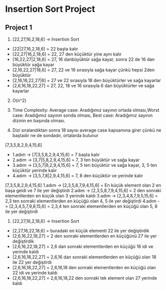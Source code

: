 # Insertion Sort Project
## Project 1

1) [22,27,16,2,18,6] -> Insertion Sort
- [22|27,16,2,18,6] = 22 başta kalır
- [22,27|16,2,18,6] = 22, 27 den küçüktür yine aynı kalır
- [16,22,27|2,18,6] = 27, 16 danbüyüktür sağa kayar, sonra 22 de 16 dan büyüktür sağa kayar
- [2,16,22,27|18,6] = 27, 22 ve 16 sırasıyla sağa kayar çünkü hepsi 2den büyüktür
- [2,16,18,22,27|6] = 27 ve 22 sırasıyla 18 den büyüktürler ve sağa kayarlar 
- [2,6,16,18,22,27] = 27, 22, 18 ve 16 sırasıyla 6 dan büyüktürler ve sağa kayarlar 

2) O(n^2) 

3) Time Complexity: Average case: Aradığımız sayının ortada olması,Worst case: Aradığımız sayının sonda olması, Best case: Aradığımız sayının dizinin en başında olması.

4) Dizi sıralandıktan sonra 18 sayısı average case kapsamına girer çünkü ne baştadır ne de sondadır, ortalarda bulunur

[7,3,5,8,2,9,4,15,6]
- 1.adım -> [7|3,5,8,2,9,4,15,6] = 7 başta kalır
- 2.adım -> [3,7|5,8,2,9,4,15,6] = 7, 3 ten büyüktür ve sağa kayar
- 3.adım -> [3,5,7|8,2,9,4,15,6] = 7, 5 ten büyüktür ve sağa kayar, 3, 5 ten küçüktür yerinde kalır
- 4.adım -> [3,5,7,8|2,9,4,15,6] = 7, 8 den küçüktür ve yerinde kalır













[7,3,5,8,2,9,4,15,6]
1.adım -> [2,3,5,8,7,9,4,15,6] = En küçük element olan 2 en başa geldi ve 7 ile yer değiştirdi
2.adım -> [2,3,5,8,7,9,4,15,6] = 2 den sonraki elementlerden en küçük olan 3 yerinde kaldı
3.adım -> [2,3,4,8,7,9,5,15,6] = 2,3 ten sonraki elementlerden en küçüğü olan 4, 5 ile yer değiştirdi
4.adım -> [2,3,4,5,7,9,8,15,6] = 2,3,4 ten sonraki elementlerden en küçüğü olan 5, 8 ile yer değiştirdi











1) [22,27,16,2,18,6] -> Insertion Sort
- [2,27,16,22,18,6] = buradaki en küçük elementi 22 ile yer değiştirdik
- [2,6,16,22,18,27] = 2 den sonraki elementlerden en küçüğünü 27 ile yer değiştirdik
- [2,6,16,22,18,27] = 2,6 dan sonraki elementlerden en küçüğü 16 idi ve yerinde kaldı
- [2,6,16,18,22,27] = 2,6,16 dan sonraki elementlerden en küçüğü olan 18 ile 22 yer değiştirdi
- [2,6,16,18,22,27] = 2,6,16,18 den sonraki elementlerden en küçüğü olan 22 idi ve yerinde kaldı
- [2,6,16,18,22,27] = 2,6,16,18,22 den sonraki tek element olan 27 yerinde kaldı